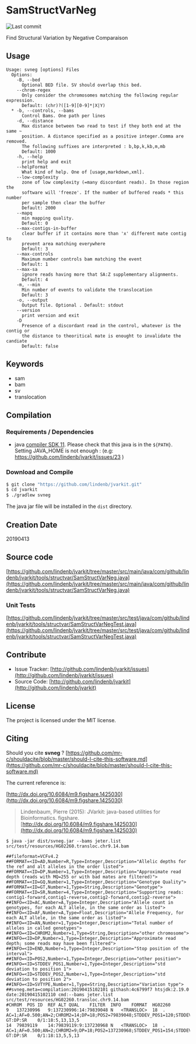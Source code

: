 # SamStructVarNeg

![Last commit](https://img.shields.io/github/last-commit/lindenb/jvarkit.png)

Find Structural Variation by Negative Comparaison


## Usage

```
Usage: svneg [options] Files
  Options:
    -B, --bed
      Optional BED file. SV should overlap this bed.
    --chrom-regex
      Only consider the chromosomes matching the following regular expression.
      Default: (chr)?([1-9][0-9]*|X|Y)
  * -b, --controls, --bams
      Control Bams. One path per lines
    -d, --distance
      Max distance between two read to test if they both end at the same ~ 
      position. A distance specified as a positive integer.Comma are removed. 
      The following suffixes are interpreted : b,bp,k,kb,m,mb
      Default: 1000
    -h, --help
      print help and exit
    --helpFormat
      What kind of help. One of [usage,markdown,xml].
    --low-complexity
      zone of low complexity (=many discordant reads). In those region the 
      software will 'freeze'. If the number of buffered reads * this number 
      per sample then clear the buffer
      Default: 2000
    --mapq
      min mapping quality.
      Default: 0
    --max-contigs-in-buffer
      clear buffer if it contains more than 'x' different mate contig to 
      prevent area matching everywhere
      Default: 3
    --max-controls
      Maximum number controls bam matching the event
      Default: 1
    --max-sa
      ignore reads having more that SA:Z supplementary alignments.
      Default: 4
    -m, --min
      Min number of events to validate the translocation
      Default: 3
    -o, --output
      Output file. Optional . Default: stdout
    --version
      print version and exit
    -D
      Presence of a discordant read in the control, whatever is the contig or 
      the distance to theoritical mate is enought to invalidate the candiate
      Default: false

```


## Keywords

 * sam
 * bam
 * sv
 * translocation


## Compilation

### Requirements / Dependencies

* java [compiler SDK 11](https://jdk.java.net/11/). Please check that this java is in the `${PATH}`. Setting JAVA_HOME is not enough : (e.g: https://github.com/lindenb/jvarkit/issues/23 )


### Download and Compile

```bash
$ git clone "https://github.com/lindenb/jvarkit.git"
$ cd jvarkit
$ ./gradlew svneg
```

The java jar file will be installed in the `dist` directory.


## Creation Date

20190413

## Source code 

[https://github.com/lindenb/jvarkit/tree/master/src/main/java/com/github/lindenb/jvarkit/tools/structvar/SamStructVarNeg.java](https://github.com/lindenb/jvarkit/tree/master/src/main/java/com/github/lindenb/jvarkit/tools/structvar/SamStructVarNeg.java)

### Unit Tests

[https://github.com/lindenb/jvarkit/tree/master/src/test/java/com/github/lindenb/jvarkit/tools/structvar/SamStructVarNegTest.java](https://github.com/lindenb/jvarkit/tree/master/src/test/java/com/github/lindenb/jvarkit/tools/structvar/SamStructVarNegTest.java)


## Contribute

- Issue Tracker: [http://github.com/lindenb/jvarkit/issues](http://github.com/lindenb/jvarkit/issues)
- Source Code: [http://github.com/lindenb/jvarkit](http://github.com/lindenb/jvarkit)

## License

The project is licensed under the MIT license.

## Citing

Should you cite **svneg** ? [https://github.com/mr-c/shouldacite/blob/master/should-I-cite-this-software.md](https://github.com/mr-c/shouldacite/blob/master/should-I-cite-this-software.md)

The current reference is:

[http://dx.doi.org/10.6084/m9.figshare.1425030](http://dx.doi.org/10.6084/m9.figshare.1425030)

> Lindenbaum, Pierre (2015): JVarkit: java-based utilities for Bioinformatics. figshare.
> [http://dx.doi.org/10.6084/m9.figshare.1425030](http://dx.doi.org/10.6084/m9.figshare.1425030)



```
$ java -jar dist/svneg.jar --bams jeter.list src/test/resources/HG02260.transloc.chr9.14.bam

##fileformat=VCFv4.2
##FORMAT=<ID=AD,Number=R,Type=Integer,Description="Allelic depths for the ref and alt alleles in the order listed">
##FORMAT=<ID=DP,Number=1,Type=Integer,Description="Approximate read depth (reads with MQ=255 or with bad mates are filtered)">
##FORMAT=<ID=GQ,Number=1,Type=Integer,Description="Genotype Quality">
##FORMAT=<ID=GT,Number=1,Type=String,Description="Genotype">
##FORMAT=<ID=SR,Number=4,Type=Integer,Description="Supporting reads: contig1-forward,contig1-reverse,contig2-forward,contig2-reverse">
##INFO=<ID=AC,Number=A,Type=Integer,Description="Allele count in genotypes, for each ALT allele, in the same order as listed">
##INFO=<ID=AF,Number=A,Type=Float,Description="Allele Frequency, for each ALT allele, in the same order as listed">
##INFO=<ID=AN,Number=1,Type=Integer,Description="Total number of alleles in called genotypes">
##INFO=<ID=CHROM2,Number=1,Type=String,Description="other chromosome">
##INFO=<ID=DP,Number=1,Type=Integer,Description="Approximate read depth; some reads may have been filtered">
##INFO=<ID=END,Number=1,Type=Integer,Description="Stop position of the interval">
##INFO=<ID=POS2,Number=1,Type=Integer,Description="other position">
##INFO=<ID=STDDEV_POS1,Number=1,Type=Integer,Description="std deviation to position 1">
##INFO=<ID=STDDEV_POS2,Number=1,Type=Integer,Description="std deviation to position 2">
##INFO=<ID=SVTYPE,Number=1,Type=String,Description="Variation type">
##svneg.meta=compilation:20190415102101 githash:4c6799f7 htsjdk:2.19.0 date:20190415102110 cmd:--bams jeter.list src/test/resources/HG02260.transloc.chr9.14.bam
#CHROM	POS	ID	REF	ALT	QUAL	FILTER	INFO	FORMAT	HG02260
9	137230996	9:137230996:14:79839048	N	<TRANSLOC>	18	.	AC=1;AF=0.500;AN=2;CHROM2=14;DP=18;POS2=79839048;STDDEV_POS1=120;STDDEV_POS2=187;SVTYPE=BND	GT:DP:SR	0/1:18:5,13,13,5
14	79839119	14:79839119:9:137230968	N	<TRANSLOC>	18	.	AC=1;AF=0.500;AN=2;CHROM2=9;DP=18;POS2=137230968;STDDEV_POS1=154;STDDEV_POS2=145;SVTYPE=BND	GT:DP:SR	0/1:18:13,5,5,13


```


